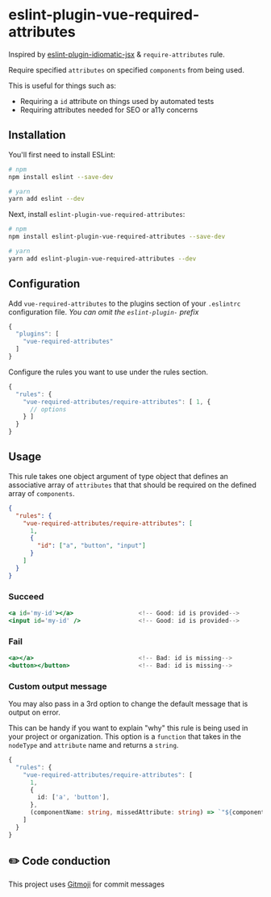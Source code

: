 # eslint-plugin-vue-required-attributes

Inspired by [eslint-plugin-idiomatic-jsx](https://github.com/danrigsby/eslint-plugin-idiomatic-jsx) & `require-attributes` rule.

Require specified `attributes` on specified `components` from being used.

This is useful for things such as:

- Requiring a `id` attribute on things used by automated tests
- Requiring attributes needed for SEO or a11y concerns

## Installation

You'll first need to install ESLint:

```sh
# npm
npm install eslint --save-dev

# yarn
yarn add eslint --dev
```

Next, install `eslint-plugin-vue-required-attributes`:

```sh
# npm
npm install eslint-plugin-vue-required-attributes --save-dev

# yarn
yarn add eslint-plugin-vue-required-attributes --dev
```

## Configuration

Add `vue-required-attributes` to the plugins section of your `.eslintrc` configuration file. _You can omit the `eslint-plugin-` prefix_

```javascript
{
  "plugins": [
    "vue-required-attributes"
  ]
}
```

Configure the rules you want to use under the rules section.

```javascript
{
  "rules": {
    "vue-required-attributes/require-attributes": [ 1, {
      // options
    } ]
  }
}
```

## Usage

This rule takes one object argument of type object that defines an associative array of `attributes` that that should be required on the defined array of `components`.

```json
{
  "rules": {
    "vue-required-attributes/require-attributes": [
      1,
      {
        "id": ["a", "button", "input"]
      }
    ]
  }
}
```

### Succeed

```jsx
<a id='my-id'></a>                  <!-- Good: id is provided-->
<input id='my-id' />                <!-- Good: id is provided-->
```

### Fail

```jsx
<a></a>                             <!-- Bad: id is missing-->
<button></button>                   <!-- Bad: id is missing-->
```

### Custom output message

You may also pass in a 3rd option to change the default message that is output on error.

This can be handy if you want to explain "why" this rule is being used in your project or organization. This option is a `function` that takes in the `nodeType` and `attribute` name and returns a `string`.

```ts
{
  "rules": {
    "vue-required-attributes/require-attributes": [
      1,
      {
        id: ['a', 'button'],
      },
      (componentName: string, missedAttribute: string) => `"${componentName}" missing "${missedAttribute} attribute."`
    ]
  }
}
```

## ✏️ Code conduction

This project uses [Gitmoji](https://gitmoji.carloscuesta.me) for commit messages
